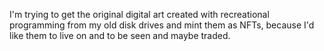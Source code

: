 I'm trying to get the original digital art created with recreational programming from my old disk drives and mint them as NFTs, because I'd like them to live on and to be seen and maybe traded. 

<!---
junkGyre/junkGyre is a ✨ special ✨ repository because its `README.md` (this file) appears on your GitHub profile.
You can click the Preview link to take a look at your changes.
--->
